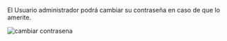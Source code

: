 El Usuario administrador podrá cambiar su contraseña en caso de que lo amerite.

![cambiar contrasena](https://s3-us-west-2.amazonaws.com/andarwiki/contrasena_admin.jpg)